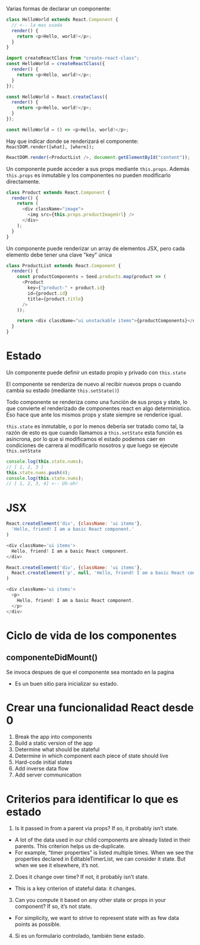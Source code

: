 Varias formas de declarar un componente:

```javascript
class HelloWorld extends React.Component {
  // <-- la mas usada
  render() {
    return <p>Hello, world!</p>;
  }
}

import createReactClass from "create-react-class";
const HelloWorld = createReactClass({
  render() {
    return <p>Hello, world!</p>;
  }
});

const HelloWorld = React.createClass({
  render() {
    return <p>Hello, world!</p>;
  }
});

const HelloWorld = () => <p>Hello, world!</p>;
```

Hay que indicar donde se renderizará el componente:
`ReactDOM.render([what], [where]);`

```javascript
ReactDOM.render(<ProductList />, document.getElementById("content"));
```

Un componente puede acceder a sus props mediante `this.props`. Además `this.props` es inmutable y los componentes no pueden modificarlo directamente.
```javascript
class Product extends React.Component {
  render() {
    return (
      <div className="image">
        <img src={this.props.productImageUrl} />
      </div>
    );
  }
}
```

Un componente puede renderizar un array de elementos JSX, pero cada elemento debe tener una clave "key" única

```javascript
class ProductList extends React.Component {
  render() {
    const productComponents = Seed.products.map(product => (
      <Product
        key={"product-" + product.id}
        id={product.id}
        title={product.title}
      />
    ));

    return <div className="ui unstackable items">{productComponents}</div>;
  }
}
```

# Estado

Un componente puede definir un estado propio y privado con `this.state`

El componente se renderiza de nuevo al recibir nuevos props o cuando cambia su estado (mediante `this.setState()`)

Todo componente se renderiza como una función de sus props y state, lo que convierte el renderizado de componentes react en algo deterministico. Eso hace que ante los mismos props y state siempre se renderice igual.

`this.state` es inmutable, o por lo menos debería ser tratado como tal, la razón de esto es que cuando llamamos a `this.setState` esta función es asincrona, por lo que si modificamos el estado podemos caer en condiciones de carrera al modificarlo nosotros y que luego se ejecute `this.setState`

```javascript
console.log(this.state.nums);
// [ 1, 2, 3 ]
this.state.nums.push(4);
console.log(this.state.nums);
// [ 1, 2, 3, 4] <-- Uh-oh!
```

# JSX

```javascript
React.createElement('div', {className: 'ui items'},
  'Hello, friend! I am a basic React component.'
)

<div className='ui items'>
  Hello, friend! I am a basic React component.
</div>
```

```javascript
React.createElement('div', {className: 'ui items'},
  React.createElement('p', null, 'Hello, friend! I am a basic React component.')
)

<div className='ui items'>
  <p>
    Hello, friend! I am a basic React component.
  </p>
</div>
```

# Ciclo de vida de los componentes

## componenteDidMount()

Se invoca despues de que el componente sea montado en la pagina

* Es un buen sitio para inicializar su estado.


# Crear una funcionalidad React desde 0

1. Break the app into components
2. Build a static version of the app
3. Determine what should be stateful
4. Determine in which component each piece of state should live
5. Hard-code initial states
6. Add inverse data flow
7. Add server communication

# Criterios para identificar lo que es estado

1. Is it passed in from a parent via props? If so, it probably isn’t state.
  - A lot of the data used in our child components are already listed in their parents. This criterion helps
us de-duplicate.
  - For example, “timer properties” is listed multiple times. When we see the properties declared in
EditableTimerList, we can consider it state. But when we see it elsewhere, it’s not.
2. Does it change over time? If not, it probably isn’t state.
  - This is a key criterion of stateful data: it changes.
3. Can you compute it based on any other state or props in your component? If so, it’s not
state.
  - For simplicity, we want to strive to represent state with as few data points as possible.
4. Si es un formulario controlado, también tiene estado.
